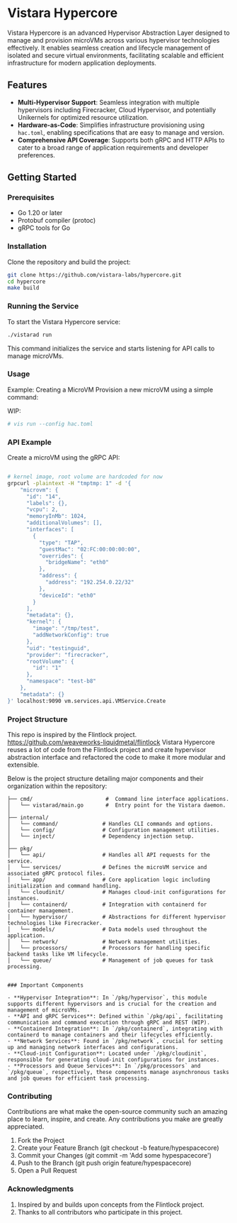 # Vistara Hypercore

Vistara Hypercore is an advanced Hypervisor Abstraction Layer designed to manage and provision microVMs across various hypervisor technologies effectively. It enables seamless creation and lifecycle management of isolated and secure virtual environments, facilitating scalable and efficient infrastructure for modern application deployments.

## Features

- **Multi-Hypervisor Support**: Seamless integration with multiple hypervisors including Firecracker, Cloud Hypervisor, and potentially Unikernels for optimized resource utilization.
- **Hardware-as-Code**: Simplifies infrastructure provisioning using `hac.toml`, enabling specifications that are easy to manage and version.
- **Comprehensive API Coverage**: Supports both gRPC and HTTP APIs to cater to a broad range of application requirements and developer preferences.

## Getting Started

### Prerequisites

- Go 1.20 or later
- Protobuf compiler (protoc)
- gRPC tools for Go

### Installation

Clone the repository and build the project:

```bash
git clone https://github.com/vistara-labs/hypercore.git
cd hypercore
make build
```


### Running the Service

To start the Vistara Hypercore service:

```bash
./vistarad run
```

This command initializes the service and starts listening for API calls to manage microVMs.

### Usage

Example: Creating a MicroVM
Provision a new microVM using a simple command:

WIP:

```bash
# vis run --config hac.toml
```

### API Example

Create a microVM using the gRPC API:

```bash

# kernel image, root volume are hardcoded for now
grpcurl -plaintext -H "tmptmp: 1" -d '{
    "microvm": {
      "id": "14",
      "labels": {},
      "vcpu": 2,
      "memoryInMb": 1024,
      "additionalVolumes": [],
      "interfaces": [
        {
          "type": "TAP",
          "guestMac": "02:FC:00:00:00:00",
          "overrides": {
            "bridgeName": "eth0"
          },
          "address": {
            "address": "192.254.0.22/32"
          },
          "deviceId": "eth0"
        }
      ],
      "metadata": {},
      "kernel": {
        "image": "/tmp/test",
        "addNetworkConfig": true
      },
      "uid": "testinguid",
      "provider": "firecracker",
      "rootVolume": {
        "id": "1"
      },
      "namespace": "test-b8"
    },
    "metadata": {}
}' localhost:9090 vm.services.api.VMService.Create
```


### Project Structure

This repo is inspired by the Flintlock project. https://github.com/weaveworks-liquidmetal/flintlock
Vistara Hypercore reuses a lot of code from the Flintlock project and create hypervisor abstraction interface and refactored the code to make it more modular and extensible.

Below is the project structure detailing major components and their organization within the repository:

```plaintext
├── cmd/                       #  Command line interface applications.
│   └── vistarad/main.go       #  Entry point for the Vistara daemon.
│
├── internal/
│   └── command/              # Handles CLI commands and options.
│   └── config/               # Configuration management utilities.
│   └── inject/               # Dependency injection setup.
│
├── pkg/
│   └── api/                  # Handles all API requests for the service.
│   └── services/             # Defines the microVM service and associated gRPC protocol files.
│   └── app/                  # Core application logic including initialization and command handling.
│   └── cloudinit/            # Manages cloud-init configurations for instances.
│   └── containerd/           # Integration with containerd for container management.
│   └── hypervisor/           # Abstractions for different hypervisor technologies like Firecracker.
│   └── models/               # Data models used throughout the application.
│   └── network/              # Network management utilities.
│   └── processors/           # Processors for handling specific backend tasks like VM lifecycle.
│   └── queue/                # Management of job queues for task processing.


### Important Components

- **Hypervisor Integration**: In `/pkg/hypervisor`, this module supports different hypervisors and is crucial for the creation and management of microVMs.
- **API and gRPC Services**: Defined within `/pkg/api`, facilitating communication and command execution through gRPC and REST (WIP).
- **Containerd Integration**: In `/pkg/containerd`, integrating with containerd to manage containers and their lifecycles efficiently.
- **Network Services**: Found in `/pkg/network`, crucial for setting up and managing network interfaces and configurations.
- **Cloud-init Configuration**: Located under `/pkg/cloudinit`, responsible for generating cloud-init configurations for instances.
- **Processors and Queue Services**: In `/pkg/processors` and `/pkg/queue`, respectively, these components manage asynchronous tasks and job queues for efficient task processing.
```

### Contributing

Contributions are what make the open-source community such an amazing place to learn, inspire, and create. Any contributions you make are greatly appreciated.


1. Fork the Project
2. Create your Feature Branch (git checkout -b feature/hypespacecore)
3. Commit your Changes (git commit -m 'Add some hypespacecore')
4. Push to the Branch (git push origin feature/hypespacecore)
5. Open a Pull Request

### Acknowledgments

1. Inspired by and builds upon concepts from the Flintlock project.
2. Thanks to all contributors who participate in this project.